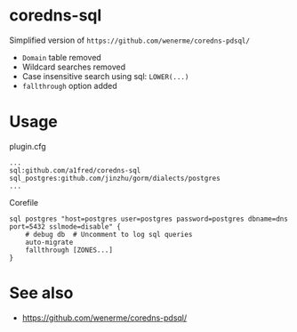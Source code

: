 # coredns-sql
Simplified version of `https://github.com/wenerme/coredns-pdsql/`

 * `Domain` table removed
 * Wildcard searches removed
 * Case insensitive search using sql: `LOWER(...)`
 * `fallthrough` option added

# Usage
plugin.cfg
```
...
sql:github.com/a1fred/coredns-sql
sql_postgres:github.com/jinzhu/gorm/dialects/postgres
...
```

Corefile
```
sql postgres "host=postgres user=postgres password=postgres dbname=dns port=5432 sslmode=disable" {
    # debug db  # Uncomment to log sql queries
    auto-migrate
    fallthrough [ZONES...]
}
```

# See also
 * https://github.com/wenerme/coredns-pdsql/

